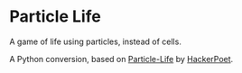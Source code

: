 # Particle Life

A game of life using particles, instead of cells.

A Python conversion, based on [Particle-Life](https://github.com/HackerPoet/Particle-Life 'Go to the repository of Particle-Life') by [HackerPoet](https://github.com/HackerPoet "Go to HackerPoet's GitHub profile").
